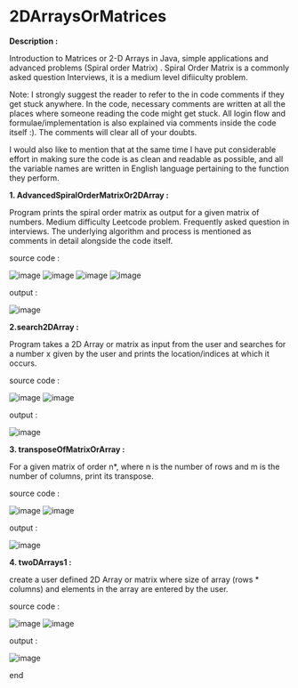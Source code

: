 # 2DArraysOrMatrices

**Description :**

 Introduction to Matrices or 2-D Arrays in Java, simple applications and advanced problems (Spiral order Matrix) .
 Spiral Order Matrix is a commonly asked question Interviews, it is a medium level difiiculty problem.

Note: I strongly suggest the reader to refer to the in code comments if they get stuck anywhere. In the code, necessary comments are written at all the places where someone reading the code might get stuck. All login flow and formulae/implementation is also explained via comments inside the code itself :). The comments will clear all of your doubts.

I would also like to mention that at the same time I have put considerable effort in making sure the code is as clean and readable as possible, and all the variable names are written in English language pertaining to the function they perform.

**1. AdvancedSpiralOrderMatrixOr2DArray :**

Program prints the spiral order matrix as output for a given matrix of numbers.
Medium difficulty Leetcode problem.
Frequently asked question in interviews.
The underlying algorithm and process is mentioned as comments in detail alongside the code itself.

source code : 

![image](https://github.com/raghav20232023/2DArraysOrMatrices/assets/153320363/90d968c2-9669-40df-970b-823694070d72)
![image](https://github.com/raghav20232023/2DArraysOrMatrices/assets/153320363/c83712a8-ce56-4a9c-8671-52731ff7d00c)
![image](https://github.com/raghav20232023/2DArraysOrMatrices/assets/153320363/9e254ae3-974c-49e8-8158-3bb85ca8e5c5)
![image](https://github.com/raghav20232023/2DArraysOrMatrices/assets/153320363/553e1031-d2e7-420c-91bf-d9ec85b37c5f)

output : 

![image](https://github.com/raghav20232023/2DArraysOrMatrices/assets/153320363/64b013df-7935-4f72-b254-f88629f3f13b)

**2.search2DArray :**

Program takes a 2D Array or matrix as input from the user and searches for a number x given by the user and prints the location/indices at which it occurs.

source code :

![image](https://github.com/raghav20232023/2DArraysOrMatrices/assets/153320363/74512e5a-e61e-403a-8d5d-e36601885928)
![image](https://github.com/raghav20232023/2DArraysOrMatrices/assets/153320363/88b53cb4-e327-4720-be61-803453a8b282)

output :

![image](https://github.com/raghav20232023/2DArraysOrMatrices/assets/153320363/c6b97336-0b8b-4acc-b886-7b16de29a025)

**3. transposeOfMatrixOrArray :**

For a given matrix of order n*, where n is the number of rows and m is the number of columns, print its transpose.

source code : 

![image](https://github.com/raghav20232023/2DArraysOrMatrices/assets/153320363/7c9dc341-919c-4c1b-be02-f1a3576e41d4)
![image](https://github.com/raghav20232023/2DArraysOrMatrices/assets/153320363/28e6f32f-7420-429c-9758-5406e51a74dd)

output :

![image](https://github.com/raghav20232023/2DArraysOrMatrices/assets/153320363/533d0eb3-730d-4a77-935b-ebe39c4ea576)

**4. twoDArrays1 :**

create a user defined 2D Array or matrix where size of array (rows * columns) and elements in the array are entered by the user.

source code :

![image](https://github.com/raghav20232023/2DArraysOrMatrices/assets/153320363/abe15477-e7f5-4335-bf74-2ca8ce636918)
![image](https://github.com/raghav20232023/2DArraysOrMatrices/assets/153320363/a750a05b-367e-4402-b7da-0ff3cb4b722b)

output : 

![image](https://github.com/raghav20232023/2DArraysOrMatrices/assets/153320363/29f2253b-93eb-4150-9f00-976efc805670)

end















